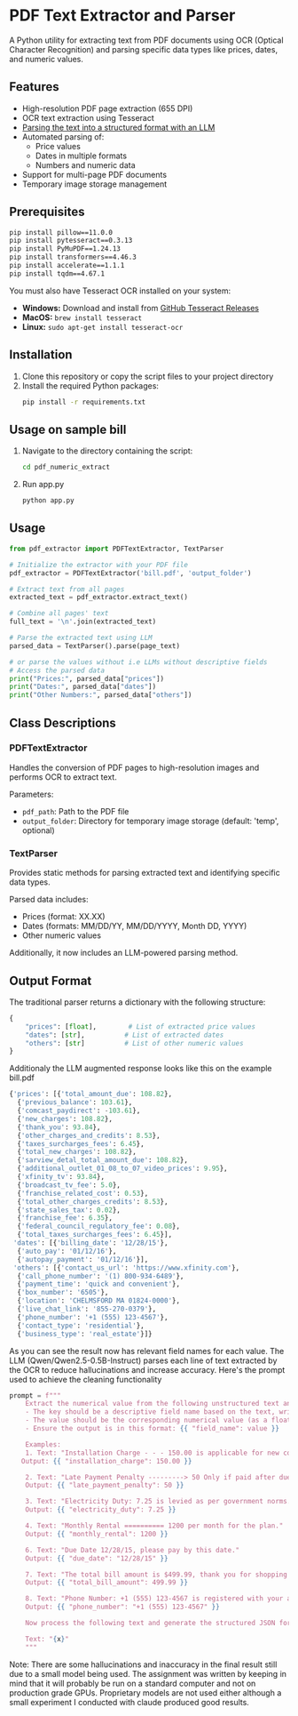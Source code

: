 # PDF Text Extractor and Parser

A Python utility for extracting text from PDF documents using OCR (Optical Character Recognition) and parsing specific data types like prices, dates, and numeric values.

## Features

- High-resolution PDF page extraction (655 DPI)
- OCR text extraction using Tesseract
- [Parsing the text into a structured format with an LLM](#output-format)
- Automated parsing of:
  - Price values
  - Dates in multiple formats
  - Numbers and numeric data
- Support for multi-page PDF documents
- Temporary image storage management

## Prerequisites

```bash
pip install pillow==11.0.0
pip install pytesseract==0.3.13
pip install PyMuPDF==1.24.13
pip install transformers==4.46.3
pip install accelerate==1.1.1
pip install tqdm==4.67.1
```

You must also have Tesseract OCR installed on your system:

- **Windows:** Download and install from [GitHub Tesseract Releases](https://github.com/UB-Mannheim/tesseract/wiki)
- **MacOS:** `brew install tesseract`
- **Linux:** `sudo apt-get install tesseract-ocr`

## Installation

1. Clone this repository or copy the script files to your project directory
2. Install the required Python packages:
   ```bash
   pip install -r requirements.txt
   ```
## Usage on sample bill

1. Navigate to the directory containing the script:
   ```bash
   cd pdf_numeric_extract
   ```
2. Run app.py
   ```bash
   python app.py
   ```

## Usage

```python
from pdf_extractor import PDFTextExtractor, TextParser

# Initialize the extractor with your PDF file
pdf_extractor = PDFTextExtractor('bill.pdf', 'output_folder')

# Extract text from all pages
extracted_text = pdf_extractor.extract_text()

# Combine all pages' text
full_text = '\n'.join(extracted_text)

# Parse the extracted text using LLM
parsed_data = TextParser().parse(page_text)

# or parse the values without i.e LLMs without descriptive fields
# Access the parsed data
print("Prices:", parsed_data["prices"])
print("Dates:", parsed_data["dates"])
print("Other Numbers:", parsed_data["others"])
```


## Class Descriptions

### PDFTextExtractor

Handles the conversion of PDF pages to high-resolution images and performs OCR to extract text.

Parameters:
- `pdf_path`: Path to the PDF file
- `output_folder`: Directory for temporary image storage (default: 'temp', optional)

### TextParser

Provides static methods for parsing extracted text and identifying specific data types.

Parsed data includes:
- Prices (format: XX.XX)
- Dates (formats: MM/DD/YY, MM/DD/YYYY, Month DD, YYYY)
- Other numeric values

Additionally, it now includes an LLM-powered parsing method.

## Output Format

The traditional parser returns a dictionary with the following structure:
```python
{
    "prices": [float],        # List of extracted price values
    "dates": [str],          # List of extracted dates
    "others": [str]          # List of other numeric values
}
```
Additionaly the LLM augmented response looks like this on the example bill.pdf

```python
{'prices': [{'total_amount_due': 108.82},
  {'previous_balance': 103.61},
  {'comcast_paydirect': -103.61},
  {'new_charges': 108.82},
  {'thank_you': 93.84},
  {'other_charges_and_credits': 8.53},
  {'taxes_surcharges_fees': 6.45},
  {'total_new_charges': 108.82},
  {'sarview_detal_total_amount_due': 108.82},
  {'additional_outlet_01_08_to_07_video_prices': 9.95},
  {'xfinity_tv': 93.84},
  {'broadcast_tv_fee': 5.0},
  {'franchise_related_cost': 0.53},
  {'total_other_charges_credits': 8.53},
  {'state_sales_tax': 0.02},
  {'franchise_fee': 6.35},
  {'federal_council_regulatory_fee': 0.08},
  {'total_taxes_surcharges_fees': 6.45}],
 'dates': [{'billing_date': '12/28/15'},
  {'auto_pay': '01/12/16'},
  {'autopay_payment': '01/12/16'}],
 'others': [{'contact_us_url': 'https://www.xfinity.com'},
  {'call_phone_number': '(1) 800-934-6489'},
  {'payment_time': 'quick and convenient'},
  {'box_number': '6505'},
  {'location': 'CHELMSFORD MA 01824-0000'},
  {'live_chat_link': '855-270-0379'},
  {'phone_number': '+1 (555) 123-4567'},
  {'contact_type': 'residential'},
  {'business_type': 'real_estate'}]}
```

As you can see the result now has relevant field names for each value.
The LLM (Qwen/Qwen2.5-0.5B-Instruct) parses each line of text extracted by the OCR to reduce hallucinations and increase accuracy. Here's the prompt used to achieve the cleaning functionality
```python
prompt = f"""
    Extract the numerical value from the following unstructured text and convert it into a structured JSON format.
    - The key should be a descriptive field name based on the text, written in snake_case.
    - The value should be the corresponding numerical value (as a float or integer).
    - Ensure the output is in this format: {{ "field_name": value }}

    Examples:
    1. Text: "Installation Charge - - - 150.00 is applicable for new connections."
   Output: {{ "installation_charge": 150.00 }}

    2. Text: "Late Payment Penalty ---------> 50 Only if paid after due date."
    Output: {{ "late_payment_penalty": 50 }}

    3. Text: "Electricity Duty: 7.25 is levied as per government norms."
    Output: {{ "electricity_duty": 7.25 }}

    4. Text: "Monthly Rental ========== 1200 per month for the plan."
    Output: {{ "monthly_rental": 1200 }}

    6. Text: "Due Date 12/28/15, please pay by this date."
    Output: {{ "due_date": "12/28/15" }}

    7. Text: "The total bill amount is $499.99, thank you for shopping with us."
    Output: {{ "total_bill_amount": 499.99 }}

    8. Text: "Phone Number: +1 (555) 123-4567 is registered with your account."
    Output: {{ "phone_number": "+1 (555) 123-4567" }}

    Now process the following text and generate the structured JSON format:

    Text: "{x}"
    """
```
Note: There are some hallucinations and inaccuracy in the final result still due to a small model being used. The assignment was written by keeping in mind that it will probably be run on a standard computer and not on production grade GPUs. Proprietary models are not used either although a small experiment I conducted with claude produced good results.
